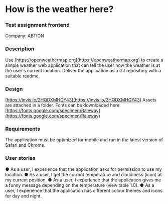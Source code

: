 # How is the weather here?
### Test assignment frontend

Company: ABTION

### Description
Use  [https://openweathermap.org](https://openweathermap.org) to create a simple weather web application that can tell the user how the weather is at the user's current location.
Deliver the application as a Git repository with a suitable readme.

### Design
[https://invis.io/2HQDXMHGY43](https://invis.io/2HQDXMHGY43)
Assets are attached in a folder. Fonts can be downloaded here: [https://fonts.google.com/specimen/Raleway](https://fonts.google.com/specimen/Raleway)

### Requirements
The application must be optimized for mobile and run in the latest version of Safari and Chrome.

### User stories
● As a user, I experience that the application asks for permission to use my location.
● As a user, I get the current temperature and cloudiness (icon) at my current position.
● As a user, I experience that the application gives me a funny message depending on the temperature (view table 1.0).
● As a user, I experience that the application has different colour themes and icons for day and night.
